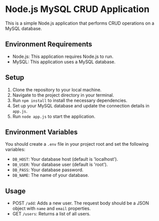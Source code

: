 # Node.js MySQL CRUD Application

This is a simple Node.js application that performs CRUD operations on a MySQL database.

## Environment Requirements

- Node.js: This application requires Node.js to run. 
- MySQL: This application uses a MySQL database. 

## Setup

1. Clone the repository to your local machine.
2. Navigate to the project directory in your terminal.
3. Run `npm install` to install the necessary dependencies.
4. Set up your MySQL database and update the connection details in `app.js`.
5. Run `node app.js` to start the application.

## Environment Variables

You should create a `.env` file in your project root and set the following variables:

- `DB_HOST`: Your database host (default is 'localhost').
- `DB_USER`: Your database user (default is 'root').
- `DB_PASS`: Your database password.
- `DB_NAME`: The name of your database.

## Usage

- POST `/add`: Adds a new user. The request body should be a JSON object with `name` and `email` properties.
- GET `/users`: Returns a list of all users.
